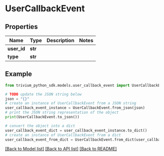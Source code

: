 # UserCallbackEvent


## Properties

Name | Type | Description | Notes
------------ | ------------- | ------------- | -------------
**user_id** | **str** |  | 
**type** | **str** |  | 

## Example

```python
from trivium_python_sdk.models.user_callback_event import UserCallbackEvent

# TODO update the JSON string below
json = "{}"
# create an instance of UserCallbackEvent from a JSON string
user_callback_event_instance = UserCallbackEvent.from_json(json)
# print the JSON string representation of the object
print(UserCallbackEvent.to_json())

# convert the object into a dict
user_callback_event_dict = user_callback_event_instance.to_dict()
# create an instance of UserCallbackEvent from a dict
user_callback_event_from_dict = UserCallbackEvent.from_dict(user_callback_event_dict)
```
[[Back to Model list]](../README.md#documentation-for-models) [[Back to API list]](../README.md#documentation-for-api-endpoints) [[Back to README]](../README.md)


